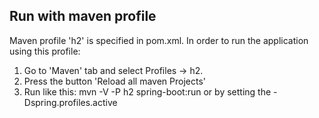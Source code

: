 ## Run with maven profile

Maven profile 'h2' is specified in pom.xml. In order to run the application using this profile:

1. Go to 'Maven' tab and select Profiles -> h2.
2. Press the button 'Reload all maven Projects'
3. Run like this: mvn -V -P h2 spring-boot:run or by setting the -Dspring.profiles.active